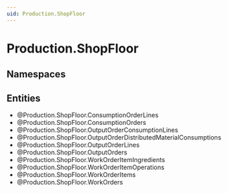 ```yaml
---
uid: Production.ShopFloor
---
```

# Production.ShopFloor

## Namespaces

## Entities
- @Production.ShopFloor.ConsumptionOrderLines  
- @Production.ShopFloor.ConsumptionOrders  
- @Production.ShopFloor.OutputOrderConsumptionLines  
- @Production.ShopFloor.OutputOrderDistributedMaterialConsumptions  
- @Production.ShopFloor.OutputOrderLines  
- @Production.ShopFloor.OutputOrders  
- @Production.ShopFloor.WorkOrderItemIngredients  
- @Production.ShopFloor.WorkOrderItemOperations  
- @Production.ShopFloor.WorkOrderItems  
- @Production.ShopFloor.WorkOrders  

